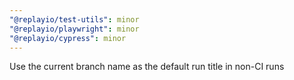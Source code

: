 ```yaml
---
"@replayio/test-utils": minor
"@replayio/playwright": minor
"@replayio/cypress": minor
---
```


Use the current branch name as the default run title in non-CI runs

